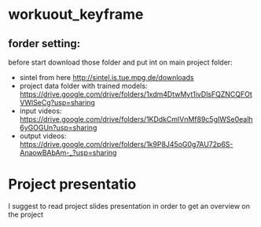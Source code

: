 # workuout_keyframe
## forder setting:
before start download those folder and put int on main project folder:
- sintel from here http://sintel.is.tue.mpg.de/downloads
- project data folder with trained models: https://drive.google.com/drive/folders/1xdm4DtwMyt1ivDlsFQZNCQFOtVWlSeCg?usp=sharing 
- input videos: https://drive.google.com/drive/folders/1KDdkCmlVnMf89c5gIWSe0ealh6yGOGUn?usp=sharing
- output videos: https://drive.google.com/drive/folders/1k9P8J45oG0g7AU72p6S-AnaowBAbAm-_?usp=sharing

# Project presentatio
I suggest to read project slides presentation in order to get an overview on the project
